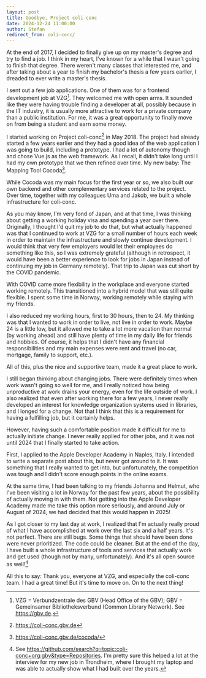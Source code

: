 ```yaml
---
layout: post
title: Goodbye, Project coli-conc
date: 2024-12-24 11:00:00
author: Stefan
redirect_from: coli-conc/
---
```


At the end of 2017, I decided to finally give up on my master's degree and try to find a job. I think in my heart, I've known for a while that I wasn't going to finish that degree. There weren't many classes that interested me, and after taking about a year to finish my bachelor's thesis a few years earlier, I dreaded to ever write a master's thesis.

I sent out a few job applications. One of them was for a frontend development job at VZG[^vzg]. They welcomed me with open arms. It sounded like they were having trouble finding a developer at all, possibly because in the IT industry, it is usually more attractive to work for a private company than a public institution. For me, it was a great opportunity to finally move on from being a student and earn some money.

I started working on Project coli-conc[^coli-conc] in May 2018. The project had already started a few years earlier and they had a good idea of the web application I was going to build, including a prototype. I had a lot of autonomy though and chose Vue.js as the web framework. As I recall, it didn't take long until I had my own prototype that we then refined over time. My new baby: The Mapping Tool Cocoda[^cocoda].

While Cocoda was my main focus for the first year or so, we also built our own backend and other complementary services related to the project. Over time, together with my colleagues Uma and Jakob, we built a whole infrastructure for coli-conc.

As you may know, I'm very fond of Japan, and at that time, I was thinking about getting a working holiday visa and spending a year over there. Originally, I thought I'd quit my job to do that, but what actually happened was that I continued to work at VZG for a small number of hours each week in order to maintain the infrastructure and slowly continue development. I would think that very few employers would let their employees do something like this, so I was extremely grateful (although in retrospect, it would have been a better experience to look for jobs in Japan instead of continuing my job in Germany remotely). That trip to Japan was cut short by the COVID pandemic.

With COVID came more flexibility in the workplace and everyone started working remotely. This transitioned into a hybrid model that was still quite flexible. I spent some time in Norway, working remotely while staying with my friends.

I also reduced my working hours, first to 30 hours, then to 24. My thinking was that I wanted to work in order to live, not live in order to work. Maybe 24 is a little low, but it allowed me to take a lot more vacation than normal (by working ahead) and still have plenty of time in my daily life for friends and hobbies. Of course, it helps that I didn't have any financial responsibilities and my main expenses were rent and travel (no car, mortgage, family to support, etc.).

All of this, plus the nice and supportive team, made it a great place to work.

I still began thinking about changing jobs. There were definitely times when work wasn't going so well for me, and I really noticed how being unproductive at work drains your energy, even for the life outside of work. I also realized that even after working there for a few years, I never really developed an interest for knowledge organization systems used in libraries, and I longed for a change. Not that I think that this is a requirement for having a fulfilling job, but it certainly helps.

However, having such a comfortable position made it difficult for me to actually initiate change. I never really applied for other jobs, and it was not until 2024 that I finally started to take action.

First, I applied to the Apple Developer Academy in Naples, Italy. I intended to write a separate post about this, but never got around to it. It was something that I really wanted to get into, but unfortunately, the competition was tough and I didn't score enough points in the online exams.

At the same time, I had been talking to my friends Johanna and Helmut, who I've been visiting a lot in Norway for the past few years, about the possibility of actually moving in with them. Not getting into the Apple Developer Academy made me take this option more seriously, and around July or August of 2024, we had decided that this would happen in 2025!

As I got closer to my last day at work, I realized that I'm actually really proud of what I have accomplished at work over the last six and a half years. It's not perfect. There are still bugs. Some things that should have been done were never prioritized. The code could be cleaner. But at the end of the day, I have built a whole infrastructure of tools and services that actually work and get used (though not by many, unfortunately). And it's all open source as well![^open]

All this to say: Thank you, everyone at VZG, and especially the coli-conc team. I had a great time! But it's time to move on. On to the next thing!

[^vzg]: VZG = Verbundzentrale des GBV (Head Office of the GBV); GBV = Gemeinsamer Bibliotheksverbund (Common Library Network). See <https://gbv.de>.
[^coli-conc]: <https://coli-conc.gbv.de>
[^cocoda]: <https://coli-conc.gbv.de/cocoda/>
[^open]: See <https://github.com/search?q=topic:coli-conc+org:gbv&type=Repositories>. I'm pretty sure this helped a lot at the interview for my new job in Trondheim, where I brought my laptop and was able to actually show what I had built over the years.
